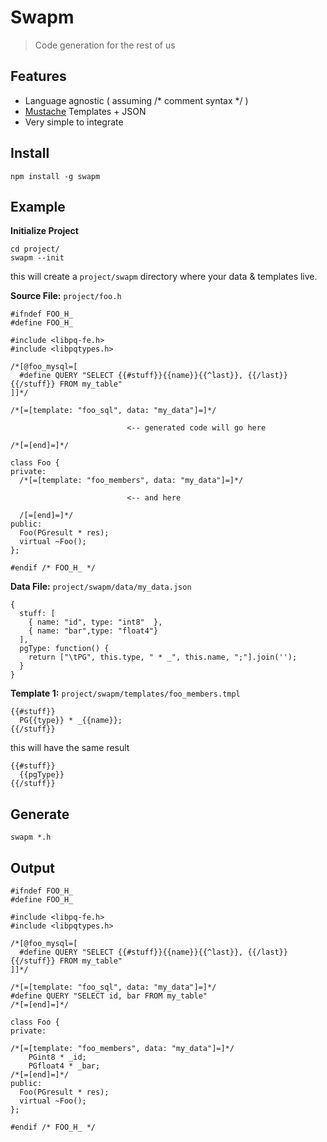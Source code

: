 # Swapm

> Code generation for the rest of us

## Features

* Language agnostic ( assuming /* comment syntax */ )
* [Mustache](https://github.com/janl/mustache.js) Templates + JSON
* Very simple to integrate

## Install

    npm install -g swapm

## Example

**Initialize Project**

    cd project/
    swapm --init

this will create a `project/swapm` directory where your data & templates live.

**Source File:** `project/foo.h`

    #ifndef FOO_H_
    #define FOO_H_

    #include <libpq-fe.h>
    #include <libpqtypes.h>

    /*[@foo_mysql=[
      #define QUERY "SELECT {{#stuff}}{{name}}{{^last}}, {{/last}}{{/stuff}} FROM my_table"
    ]]*/

    /*[=[template: "foo_sql", data: "my_data"]=]*/

                              <-- generated code will go here

    /*[=[end]=]*/

    class Foo {
    private:
      /*[=[template: "foo_members", data: "my_data"]=]*/  

                              <-- and here

      /[=[end]=]*/
    public:
      Foo(PGresult * res);
      virtual ~Foo();
    };

    #endif /* FOO_H_ */

**Data File:** `project/swapm/data/my_data.json`

    {
      stuff: [
        { name: "id", type: "int8"  },
        { name: "bar",type: "float4"}
      ],
      pgType: function() {
        return ["\tPG", this.type, " * _", this.name, ";"].join('');
      }
    }

**Template 1:** `project/swapm/templates/foo_members.tmpl`

    {{#stuff}}
      PG{{type}} * _{{name}};
    {{/stuff}}

this will have the same result

    {{#stuff}}
      {{pgType}}
    {{/stuff}}

## Generate

    swapm *.h

## Output

    #ifndef FOO_H_
    #define FOO_H_

    #include <libpq-fe.h>
    #include <libpqtypes.h>

    /*[@foo_mysql=[
      #define QUERY "SELECT {{#stuff}}{{name}}{{^last}}, {{/last}}{{/stuff}} FROM my_table"
    ]]*/

    /*[=[template: "foo_sql", data: "my_data"]=]*/
    #define QUERY "SELECT id, bar FROM my_table"
    /*[=[end]=]*/

    class Foo {
    private:

    /*[=[template: "foo_members", data: "my_data"]=]*/
        PGint8 * _id;
        PGfloat4 * _bar;
    /*[=[end]=]*/
    public:
      Foo(PGresult * res);
      virtual ~Foo();
    };

    #endif /* FOO_H_ */





